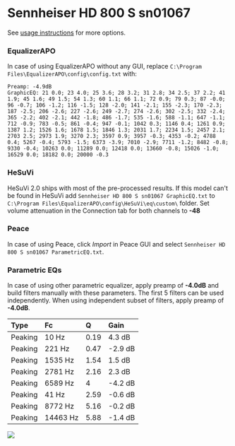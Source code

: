# Sennheiser HD 800 S sn01067
See [usage instructions](https://github.com/jaakkopasanen/AutoEq#usage) for more options.

### EqualizerAPO
In case of using EqualizerAPO without any GUI, replace `C:\Program Files\EqualizerAPO\config\config.txt`
with:
```
Preamp: -4.9dB
GraphicEQ: 21 0.0; 23 4.0; 25 3.6; 28 3.2; 31 2.8; 34 2.5; 37 2.2; 41 1.9; 45 1.6; 49 1.5; 54 1.3; 60 1.1; 66 1.1; 72 0.9; 79 0.3; 87 -0.0; 96 -0.7; 106 -1.2; 116 -1.5; 128 -2.0; 141 -2.1; 155 -2.3; 170 -2.3; 187 -2.5; 206 -2.6; 227 -2.6; 249 -2.7; 274 -2.6; 302 -2.5; 332 -2.4; 365 -2.2; 402 -2.1; 442 -1.8; 486 -1.7; 535 -1.6; 588 -1.1; 647 -1.1; 712 -0.9; 783 -0.5; 861 -0.4; 947 -0.1; 1042 0.3; 1146 0.4; 1261 0.9; 1387 1.2; 1526 1.6; 1678 1.5; 1846 1.3; 2031 1.7; 2234 1.5; 2457 2.1; 2703 2.5; 2973 1.9; 3270 2.3; 3597 0.9; 3957 -0.3; 4353 -0.2; 4788 0.4; 5267 -0.4; 5793 -1.5; 6373 -3.9; 7010 -2.9; 7711 -1.2; 8482 -0.8; 9330 -0.4; 10263 0.0; 11289 0.0; 12418 0.0; 13660 -0.8; 15026 -1.0; 16529 0.0; 18182 0.0; 20000 -0.3
```

### HeSuVi
HeSuVi 2.0 ships with most of the pre-processed results. If this model can't be found in HeSuVi add
`Sennheiser HD 800 S sn01067 GraphicEQ.txt` to `C:\Program Files\EqualizerAPO\config\HeSuVi\eq\custom\` folder.
Set volume attenuation in the Connection tab for both channels to **-48**

### Peace
In case of using Peace, click *Import* in Peace GUI and select `Sennheiser HD 800 S sn01067 ParametricEQ.txt`.

### Parametric EQs
In case of using other parametric equalizer, apply preamp of **-4.0dB** and build filters manually
with these parameters. The first 5 filters can be used independently.
When using independent subset of filters, apply preamp of **-4.0dB**.

| Type    | Fc       |    Q | Gain    |
|:--------|:---------|:-----|:--------|
| Peaking | 10 Hz    | 0.19 | 4.3 dB  |
| Peaking | 221 Hz   | 0.47 | -2.9 dB |
| Peaking | 1535 Hz  | 1.54 | 1.5 dB  |
| Peaking | 2781 Hz  | 2.16 | 2.3 dB  |
| Peaking | 6589 Hz  | 4    | -4.2 dB |
| Peaking | 41 Hz    | 2.59 | -0.6 dB |
| Peaking | 8772 Hz  | 5.16 | -0.2 dB |
| Peaking | 14463 Hz | 5.88 | -1.4 dB |

![](https://raw.githubusercontent.com/jaakkopasanen/AutoEq/master/results/innerfidelity/sbaf-serious/Sennheiser%20HD%20800%20S%20sn01067/Sennheiser%20HD%20800%20S%20sn01067.png)